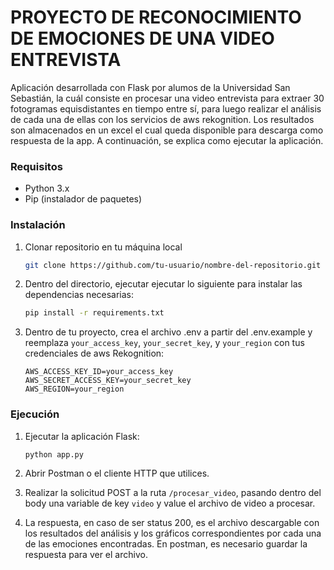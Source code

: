 # PROYECTO DE RECONOCIMIENTO DE EMOCIONES DE UNA VIDEO ENTREVISTA

Aplicación desarrollada con Flask por alumos de la Universidad San Sebastián, la cuál consiste en procesar una video entrevista para extraer 30 fotogramas equisdistantes en tiempo entre sí, para luego realizar el análisis de cada una de ellas con los servicios de aws rekognition. Los resultados son almacenados en un excel el cual queda disponible para descarga como respuesta de la app. A continuación, se explica como ejecutar la aplicación.

### Requisitos
 - Python 3.x
 - Pip (instalador de paquetes)
 
### Instalación
1. Clonar repositorio en tu máquina local
    ```bash
    git clone https://github.com/tu-usuario/nombre-del-repositorio.git
    ```
2. Dentro del directorio, ejecutar ejecutar lo siguiente para instalar las dependencias necesarias:
    ```bash
    pip install -r requirements.txt
    ```
3. Dentro de tu proyecto, crea el archivo .env a partir del .env.example y reemplaza `your_access_key`, `your_secret_key`, y `your_region` con tus credenciales de aws Rekognition:
    ```env
    AWS_ACCESS_KEY_ID=your_access_key
    AWS_SECRET_ACCESS_KEY=your_secret_key
    AWS_REGION=your_region
    ```

### Ejecución
1. Ejecutar la aplicación Flask:

    ```bash
    python app.py
    ```
2. Abrir Postman o el cliente HTTP que utilices.
3. Realizar la solicitud POST a la ruta `/procesar_video`, pasando dentro del body una variable de key `video` y value el archivo de video a procesar.
4. La respuesta, en caso de ser status 200, es el archivo descargable con los resultados del análisis y los gráficos correspondientes por cada una de las emociones encontradas. 
En postman, es necesario guardar la respuesta para ver el archivo.
